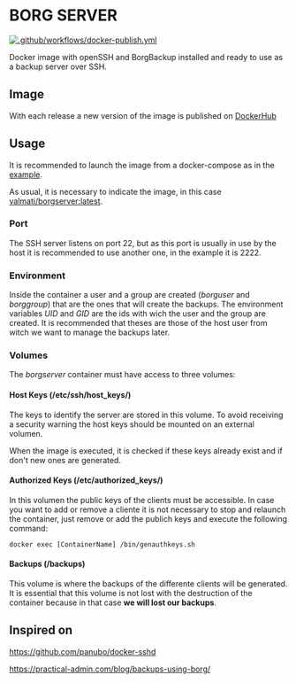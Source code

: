 # BORG SERVER

[![.github/workflows/docker-publish.yml](https://github.com/ValMati/borgserver-docker/actions/workflows/docker-publish.yml/badge.svg)](https://github.com/ValMati/borgserver-docker/actions/workflows/docker-publish.yml)

Docker image with openSSH and BorgBackup installed and ready to use as a backup server over SSH.

## Image

With each release a new version of the image is published on [DockerHub](https://hub.docker.com/r/valmati/borgserver)

## Usage

It is recommended to launch the image from a docker-compose as in the [example](docker-compose.yml).

As usual, it is necessary to indicate the image, in this case [valmati/borgserver:latest](https://hub.docker.com/r/valmati/borgserver).

### Port

The SSH server listens on port 22, but as this port is usually in use by the host it is recommended to use another one, in the example it is 2222. 

### Environment

Inside the container a user and a group are created (*borguser* and *borggroup*) that are the ones that will create the backups. The environment variables *UID* and *GID* are the ids with wich the user and the group are created. It is recommended that theses are those of the host user from witch we want to manage the backups later.

### Volumes

The *borgserver* container must have access to three volumes:

#### Host Keys (/etc/ssh/host_keys/)

The keys to identify the server are stored in this volume. To avoid receiving a security warning the host keys should be mounted on an external volumen.

When the image is executed, it is checked if these keys already exist and if don't new ones are generated.

#### Authorized Keys (/etc/authorized_keys/)

In this volumen the public keys of the clients must be accessible. In case you want to add or remove a cliente it is not necessary to stop and relaunch the container, just remove or add the publich keys and execute the following command:

```
docker exec [ContainerName] /bin/genauthkeys.sh
```

#### Backups (/backups)

This volume is where the backups of the differente clients will be generated. It is essential that this volume is not lost with the destruction of the container because in that case **we will lost our backups**.

## Inspired on

https://github.com/panubo/docker-sshd

https://practical-admin.com/blog/backups-using-borg/